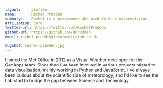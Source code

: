 ```yaml
---
layout:     profile
name:       Rachel Prudden
summary:    Rachel is a programmer who used to be a mathematician.
affiliation: core
twitter-url: https://twitter.com/RachelPrudden
github-url: https://github.com/RPrudden
email: rachel.prudden@informaticslab.co.uk

mugshot: rachel-prudden.jpg
---
```


I joined the Met Office in 2012 as a Visual Weather developer for the GeoApps team. Since then I've been involved in various projects related to data visualisation, mainly working in Python and JavaScript. I've always been curious about the scientific side of meteorology, and I'd like to see the Lab start to bridge the gap between Science and Technology.
